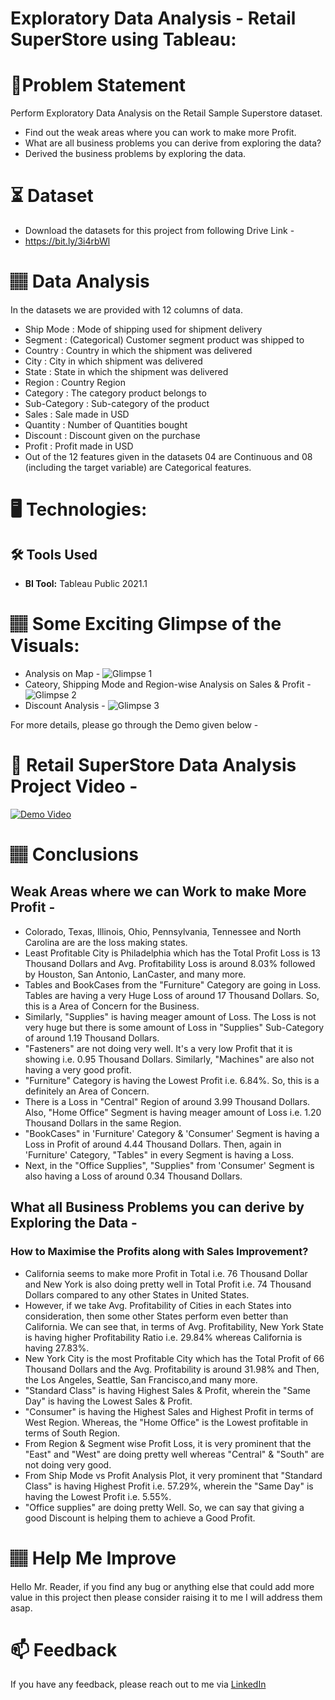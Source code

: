 
# Exploratory Data Analysis - Retail SuperStore using Tableau:

# 📝Problem Statement
Perform Exploratory Data Analysis on the Retail Sample Superstore dataset. 
* Find out the weak areas where you can work to make more Profit.
* What are all business problems you can derive from exploring the data?
* Derived the business problems by exploring the data.

# ⏳ Dataset
* Download the datasets for this project from following Drive Link -
* https://bit.ly/3i4rbWl

# 🏽‍ Data Analysis
In the datasets we are provided with 12 columns of data.

* Ship Mode : Mode of shipping used for shipment delivery
* Segment : (Categorical) Customer segment product was shipped to
* Country : Country in which the shipment was delivered
* City : City in which shipment was delivered
* State : State in which the shipment was delivered
* Region : Country Region
* Category : The category product belongs to
* Sub-Category : Sub-category of the product
* Sales : Sale made in USD
* Quantity : Number of Quantities bought 
* Discount : Discount given on the purchase
* Profit : Profit made in USD
* Out of the 12 features given in the datasets 04 are Continuous and 08 (including the target variable) are Categorical features.

# 🖥️ Technologies:
## 🛠️ Tools Used
* **BI Tool:** Tableau Public 2021.1

# 🏽‍ Some Exciting Glimpse of the Visuals:
* Analysis on Map -
![Glimpse 1](https://user-images.githubusercontent.com/84115928/139073253-29836d1e-39da-4181-b132-0487165582f2.gif)
* Cateory, Shipping Mode and Region-wise Analysis on Sales & Profit -
![Glimpse 2](https://user-images.githubusercontent.com/84115928/139073502-208b4b69-4425-4503-bd39-c54b6e92d3d8.gif)
* Discount Analysis -
![Glimpse 3](https://user-images.githubusercontent.com/84115928/139073898-56d92ec7-e281-4b46-b550-8b58364678ee.gif)

For more details, please go through the Demo given below -

# 🎯 Retail SuperStore Data Analysis Project Video -
[![Demo Video](https://user-images.githubusercontent.com/84115928/139119526-ae27da56-e13b-4676-9349-d7d50bb0afa5.JPG)](https://www.youtube.com/watch?v=ruRvXaBgrGA)


# 🏽‍ Conclusions
## Weak Areas where we can Work to make More Profit -
* Colorado, Texas, Illinois, Ohio, Pennsylvania, Tennessee and North Carolina are are the loss making states.
* Least Profitable City is Philadelphia which has the Total Profit Loss is 13 Thousand Dollars and Avg. Profitability Loss is around 8.03% followed by Houston, San Antonio, LanCaster, and many more.
* Tables and BookCases from the "Furniture" Category are going in Loss. Tables are having a very Huge Loss of around 17 Thousand Dollars. So, this is a Area of Concern for the Business.
* Similarly, "Supplies" is having meager amount of Loss. The Loss is not very huge but there is some amount of Loss in "Supplies" Sub-Category of around 1.19 Thousand Dollars. 
* "Fasteners" are not doing very well. It's a very low Profit that it is showing i.e. 0.95 Thousand Dollars. Similarly, "Machines" are also not having a very good profit.
* "Furniture" Category is having the Lowest Profit i.e. 6.84%. So, this is a definitely an Area of Concern.
* There is a Loss in "Central" Region of around 3.99 Thousand Dollars. Also, "Home Office" Segment is having meager amount of Loss i.e. 1.20 Thousand Dollars in the same Region.
* "BookCases" in 'Furniture' Category & 'Consumer' Segment is having a Loss in Profit of around 4.44 Thousand Dollars. Then, again in 'Furniture' Category, "Tables" in every Segment is having a Loss. 
* Next, in the "Office Supplies", "Supplies" from 'Consumer' Segment is also having a Loss of around 0.34 Thousand Dollars. 

## What all Business Problems you can derive by Exploring the Data -
### How to Maximise the Profits along with Sales Improvement?
* California seems to make more Profit in Total i.e. 76 Thousand Dollar and New York is also doing pretty well in Total Profit i.e. 74 Thousand Dollars compared to any other States in United States.
* However, if we take Avg. Profitability of Cities in each States into consideration, then some other States perform even better than California. We can see that, in terms of Avg. Profitability, New York State is having higher Profitability Ratio i.e. 29.84% whereas California is having 27.83%.
* New York City is the most Profitable City which has the Total Profit of 66 Thousand Dollars and the Avg. Profitability is around 31.98% and Then, the Los Angeles, Seattle, San Francisco,and many more.
* "Standard Class" is having Highest Sales & Profit, wherein the "Same Day" is having the Lowest Sales & Profit.
* "Consumer" is having the Highest Sales and Highest Profit in terms of West Region. Whereas, the "Home Office" is the Lowest profitable in terms of South Region.
* From Region & Segment wise Profit Loss, it is very prominent that the "East" and "West" are doing pretty well whereas "Central" & "South" are not doing very good. 
* From Ship Mode vs Profit Analysis Plot, it very prominent that "Standard Class" is having Highest Profit i.e. 57.29%, wherein the "Same Day" is having the Lowest Profit i.e. 5.55%.
* "Office supplies" are doing pretty Well. So, we can say that giving a good Discount is helping them to achieve a Good Profit.

# 🏽‍ Help Me Improve
Hello Mr. Reader, if you find any bug or anything else that could add more value in this project then please consider raising it to me I will address them asap.
  
# 📫 Feedback
If you have any feedback, please reach out to me via [LinkedIn](https://www.linkedin.com/in/lokesh-attarde-145086141/)

